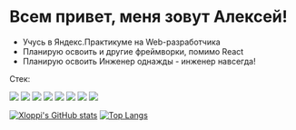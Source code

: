 # Всем привет, меня зовут Алексей!

- Учусь в Яндекс.Практикуме на Web-разработчика
- Планирую освоить и другие фреймворки, помимо React
- Планирую освоить  Инженер однажды - инженер навсегда!
 
 Стек:
 
 ![](https://img.shields.io/badge/-HTML-000000?style=for-the-badge&logo=HTML5)
 ![](https://img.shields.io/badge/-CSS-000000?style=for-the-badge&logo=CSS3)
 ![](https://img.shields.io/badge/-JS-000000?style=for-the-badge&logo=JavaScript)
 ![](https://img.shields.io/badge/-NODE.js-000000?style=for-the-badge&logo=Node.js)
 ![](https://img.shields.io/badge/-REACT-000000?style=for-the-badge&logo=REACT)
 ![](https://img.shields.io/badge/-express-000000?style=for-the-badge&logo=EXPRESS)
 ![](https://img.shields.io/badge/-MongoDB-000000?style=for-the-badge&logo=MONGODB)
 ![](https://img.shields.io/badge/-VSCODE-000000?style=for-the-badge&logo=VisualStudioCODE)

 [![Xloppi's GitHub stats](https://github-readme-stats.vercel.app/api?username=xloppi&show_icons=true&theme=radical)](https://github.com/anuraghazra/github-readme-stats)
 [![Top Langs](https://github-readme-stats.vercel.app/api/top-langs/?username=xloppi)](https://github.com/anuraghazra/github-readme-stats)

